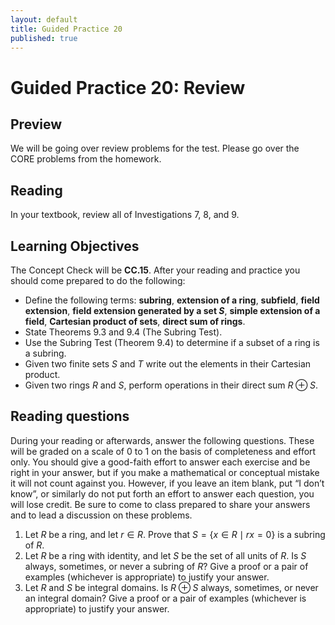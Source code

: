 ```yaml
---
layout: default
title: Guided Practice 20
published: true
---
```



# Guided Practice 20: Review

## Preview

We will be going over review problems for the test. Please go over the CORE problems from the homework.

## Reading

In your textbook, review all of Investigations 7, 8, and 9.

## Learning Objectives 

The Concept Check will be __CC.15__. After your reading and practice you should come prepared to do the following:

+ Define the following terms: __subring__, __extension of a ring__, __subfield__, __field extension__, __field extension generated by a set $S$__, __simple extension of a field__, __Cartesian product of sets__, __direct sum of rings__.
+ State Theorems 9.3 and 9.4 (The Subring Test).
+ Use the Subring Test (Theorem 9.4) to determine if a subset of a ring is a subring.
+ Given two finite sets $S$ and $T$ write out the elements in their Cartesian product.
+ Given two rings $R$ and $S$, perform operations in their direct sum $R\oplus S$.

## Reading questions

During your reading or afterwards, answer the following questions. These will be graded on a scale of 0 to 1 on the basis of completeness and effort only. You should give a good-faith effort to answer each exercise and be right in your answer, but if you make a mathematical or conceptual mistake it will not count against you. However, if you leave an item blank, put “I don’t know”, or similarly do not put forth an effort to answer each question, you will lose credit. Be sure to come to class prepared to share your answers and to lead a discussion on these problems.

1. Let $R$ be a ring, and let $r\in R$. Prove that $S=\{ x\in R\mid rx=0 \}$ is a subring of $R$.
2. Let $R$ be a ring with identity, and let $S$ be the set of all units of $R$. Is $S$ always, sometimes, or never a subring of $R$? Give a proof or a pair of examples (whichever is appropriate) to justify your answer.
3. Let $R$ and $S$ be integral domains. Is $R\oplus S$ always, sometimes, or never an integral domain? Give a proof or a pair of examples (whichever is appropriate) to justify your answer.

